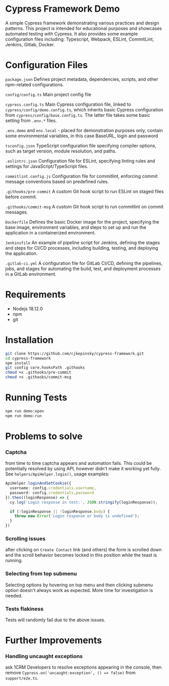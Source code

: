 # Cypress Framework Demo

A simple Cypress framework demonstrating various practices and design patterns. This project is intended for educational
purposes and showcases automated testing with Cypress. It also provides some example configuration files including:
Typescript,
Webpack, ESLint, CommitLint, Jenkins, Gitlab, Docker.

# Configuration Files

`package.json`
Defines project metadata, dependencies, scripts, and other npm-related configurations.

`config/config.ts`
Main project config file

`cypress.config.ts`
Main Cypress configuration file, linked to `cypress/config/demo.config.ts`, which inherits basic Cypress configuration
from `cypress/config/base.config.ts`. The latter file takes some basic setting from `.env.*` files.

`.env.demo` and `env.local` - placed for demonstration purposes only, contain some environmental variables, in this case
BaseURL, login and password

`tsconfig.json`
TypeScript configuration file specifying compiler options, such as target version, module resolution, and paths.

`.eslintrc.json`
Configuration file for ESLint, specifying linting rules and settings for JavaScript/TypeScript files.

`commitlint.config.js`
Configuration file for commitlint, enforcing commit message conventions based on predefined rules.

`.githooks/pre-commit`
A custom Git hook script to run ESLint on staged files before commit.

`.githooks/commit-msg`
A custom Git hook script to run commitlint on commit messages.

`Dockerfile`
Defines the basic Docker image for the project, specifying the base image, environment variables, and steps to set up
and run
the application in a containerized environment.

`Jenkinsfile`
An example of pipeline script for Jenkins, defining the stages and steps for CI/CD processes, including building,
testing, and deploying the application.

`.gitlab-ci.yml`
A configuration file for GitLab CI/CD, defining the pipelines, jobs, and stages for automating the build, test, and
deployment processes in a GitLab environment.

# Requirements

- Nodejs 18.12.0
- npm
- git

# Installation

```bash
git clone https://github.com/cjkepinsky/cypress-framework.git
cd cypress-framework
npm install
git config core.hooksPath .githooks
chmod +x .githooks/pre-commit
chmod +x .githooks/commit-msg
```

# Running Tests

```bash
npm run demo:open
npm run demo:run
```

# Problems to solve

### Captcha

from time to time captcha appears and automation fails. This could be potentially resolved by using API, however didn't
make it working yet fully.
See `helpers/ApiHelper.login()`, usage examples:

```typescript
ApiHelper.loginAndSetCookie({
  username: config.credentials.username,
  password: config.credentials.password
}).then((loginResponse) => {
  cy.log('Login response in test:', JSON.stringify(loginResponse));

  if (!loginResponse || !loginResponse.body) {
    throw new Error('Login response or body is undefined');
  }
})
```

### Scrolling issues

after clicking on `Create Contact` link (and others) the form is scrolled down and the scroll behavior becomes locked in
this
position while the teast is running.

### Selecting from top submenu

Selecting options by hovering on top menu and then clicking submenu option doesn't always work as expected. More time
for investigation is needed.

### Tests flakiness

Tests will randomly fail due to the above issues.

# Further Improvements

### Handling uncaught exceptions

ask 1CRM Developers to resolve exceptions appearing in the console, then remove
`Cypress.on('uncaught:exception', () => false)` from `support/e2e.ts`.
